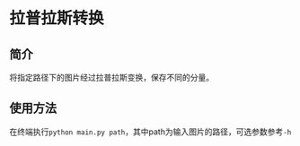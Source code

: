 # 拉普拉斯转换
## 简介
将指定路径下的图片经过拉普拉斯变换，保存不同的分量。
## 使用方法
在终端执行`python main.py path`，其中path为输入图片的路径，可选参数参考`-h`